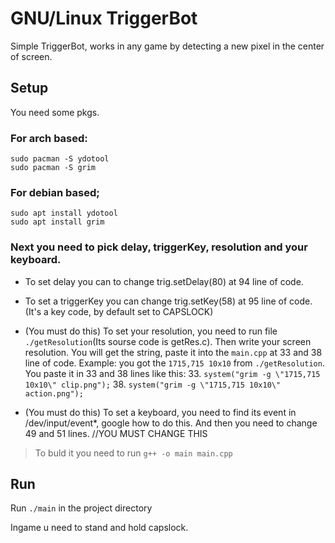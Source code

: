 # GNU/Linux TriggerBot

Simple TriggerBot, works in any game by detecting a new pixel in the center of screen.

## Setup
You need some pkgs.

### For arch based:
```
sudo pacman -S ydotool
sudo pacman -S grim
```

### For debian based;
```
sudo apt install ydotool
sudo apt install grim
```

### Next you need to pick delay, triggerKey, resolution and your keyboard.

* To set delay you can to change trig.setDelay(80) at 94 line of code.

* To set a triggerKey you can change trig.setKey(58) at 95 line of code. (It's a key code, by default set to CAPSLOCK)

* (You must do this) To set your resolution, you need to run file `./getResolution`(Its sourse code is getRes.c). Then write your screen resolution. You will get the string, paste it into the `main.cpp` at 33 and 38 line of code. Example: you got the `1715,715 10x10` from `./getResolution`. You paste it in 33 and 38 lines like this: 33. `system("grim -g \"1715,715 10x10\" clip.png");` 38. `system("grim -g \"1715,715 10x10\" action.png");`

* (You must do this) To set a keyboard, you need to find its event in /dev/input/event*, google how to do this. And then you need to change 49 and 51 lines. //YOU MUST CHANGE THIS


> To buld it you need to run `g++ -o main main.cpp` 

## Run 

Run `./main` in the project directory

Ingame u need to stand and hold capslock.

